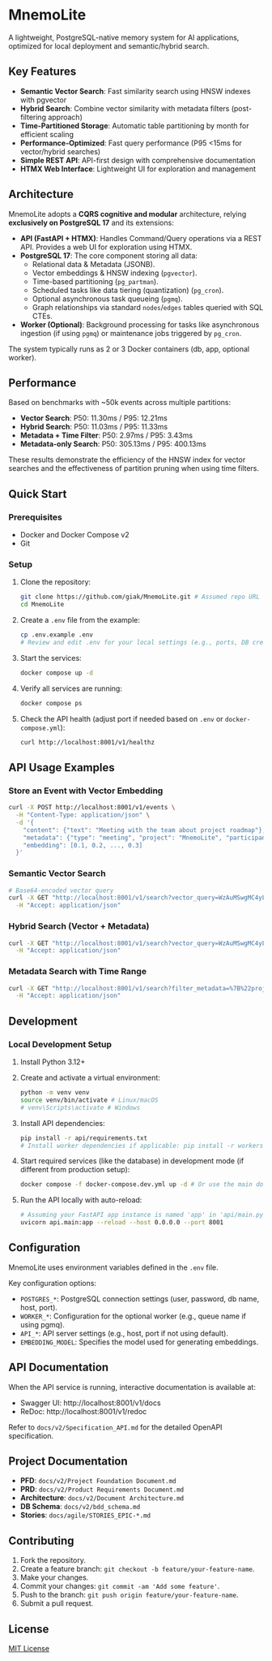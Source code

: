 # MnemoLite

A lightweight, PostgreSQL-native memory system for AI applications, optimized for local deployment and semantic/hybrid search.

## Key Features

- **Semantic Vector Search**: Fast similarity search using HNSW indexes with pgvector
- **Hybrid Search**: Combine vector similarity with metadata filters (post-filtering approach)
- **Time-Partitioned Storage**: Automatic table partitioning by month for efficient scaling
- **Performance-Optimized**: Fast query performance (P95 <15ms for vector/hybrid searches)
- **Simple REST API**: API-first design with comprehensive documentation
- **HTMX Web Interface**: Lightweight UI for exploration and management

## Architecture

MnemoLite adopts a **CQRS cognitive and modular** architecture, relying **exclusively on PostgreSQL 17** and its extensions:

- **API (FastAPI + HTMX)**: Handles Command/Query operations via a REST API. Provides a web UI for exploration using HTMX.
- **PostgreSQL 17**: The core component storing all data:
    - Relational data & Metadata (JSONB).
    - Vector embeddings & HNSW indexing (`pgvector`).
    - Time-based partitioning (`pg_partman`).
    - Scheduled tasks like data tiering (quantization) (`pg_cron`).
    - Optional asynchronous task queueing (`pgmq`).
    - Graph relationships via standard `nodes`/`edges` tables queried with SQL CTEs.
- **Worker (Optional)**: Background processing for tasks like asynchronous ingestion (if using `pgmq`) or maintenance jobs triggered by `pg_cron`.

The system typically runs as 2 or 3 Docker containers (db, app, optional worker).

## Performance

Based on benchmarks with ~50k events across multiple partitions:

- **Vector Search**: P50: 11.30ms / P95: 12.21ms
- **Hybrid Search**: P50: 11.03ms / P95: 11.33ms 
- **Metadata + Time Filter**: P50: 2.97ms / P95: 3.43ms
- **Metadata-only Search**: P50: 305.13ms / P95: 400.13ms

These results demonstrate the efficiency of the HNSW index for vector searches and the effectiveness of partition pruning when using time filters.

## Quick Start

### Prerequisites

- Docker and Docker Compose v2
- Git

### Setup

1.  Clone the repository:
    ```bash
    git clone https://github.com/giak/MnemoLite.git # Assumed repo URL
    cd MnemoLite
    ```

2.  Create a `.env` file from the example:
    ```bash
    cp .env.example .env
    # Review and edit .env for your local settings (e.g., ports, DB credentials)
    ```

3.  Start the services:
    ```bash
    docker compose up -d
    ```

4.  Verify all services are running:
    ```bash
    docker compose ps
    ```

5.  Check the API health (adjust port if needed based on `.env` or `docker-compose.yml`):
    ```bash
    curl http://localhost:8001/v1/healthz
    ```

## API Usage Examples

### Store an Event with Vector Embedding

```bash
curl -X POST http://localhost:8001/v1/events \
  -H "Content-Type: application/json" \
  -d '{
    "content": {"text": "Meeting with the team about project roadmap"},
    "metadata": {"type": "meeting", "project": "MnemoLite", "participants": ["Alice", "Bob"]},
    "embedding": [0.1, 0.2, ..., 0.3]
  }'
```

### Semantic Vector Search

```bash
# Base64-encoded vector query
curl -X GET "http://localhost:8001/v1/search?vector_query=WzAuMSwgMC4yLCAuLi4sIDAuM10=&top_k=10&limit=5" \
  -H "Accept: application/json"
```

### Hybrid Search (Vector + Metadata)

```bash
curl -X GET "http://localhost:8001/v1/search?vector_query=WzAuMSwgMC4yLCAuLi4sIDAuM10=&top_k=10&filter_metadata=%7B%22type%22%3A%22meeting%22%7D&limit=5" \
  -H "Accept: application/json"
```

### Metadata Search with Time Range

```bash
curl -X GET "http://localhost:8001/v1/search?filter_metadata=%7B%22project%22%3A%22MnemoLite%22%7D&ts_start=2024-01-01T00:00:00Z&ts_end=2024-02-01T00:00:00Z&limit=10" \
  -H "Accept: application/json"
```

## Development

### Local Development Setup

1.  Install Python 3.12+
2.  Create and activate a virtual environment:
    ```bash
    python -m venv venv
    source venv/bin/activate # Linux/macOS
    # venv\Scripts\activate # Windows
    ```

3.  Install API dependencies:
    ```bash
    pip install -r api/requirements.txt
    # Install worker dependencies if applicable: pip install -r workers/requirements.txt
    ```

4.  Start required services (like the database) in development mode (if different from production setup):
    ```bash
    docker compose -f docker-compose.dev.yml up -d # Or use the main docker-compose
    ```

5.  Run the API locally with auto-reload:
    ```bash
    # Assuming your FastAPI app instance is named 'app' in 'api/main.py'
    uvicorn api.main:app --reload --host 0.0.0.0 --port 8001
    ```

## Configuration

MnemoLite uses environment variables defined in the `.env` file.

Key configuration options:

- `POSTGRES_*`: PostgreSQL connection settings (user, password, db name, host, port).
- `WORKER_*`: Configuration for the optional worker (e.g., queue name if using pgmq).
- `API_*`: API server settings (e.g., host, port if not using default).
- `EMBEDDING_MODEL`: Specifies the model used for generating embeddings.

## API Documentation

When the API service is running, interactive documentation is available at:

- Swagger UI: http://localhost:8001/v1/docs
- ReDoc: http://localhost:8001/v1/redoc

Refer to `docs/v2/Specification_API.md` for the detailed OpenAPI specification.

## Project Documentation

- **PFD**: `docs/v2/Project Foundation Document.md`
- **PRD**: `docs/v2/Product Requirements Document.md`
- **Architecture**: `docs/v2/Document Architecture.md`
- **DB Schema**: `docs/v2/bdd_schema.md`
- **Stories**: `docs/agile/STORIES_EPIC-*.md`

## Contributing

1.  Fork the repository.
2.  Create a feature branch: `git checkout -b feature/your-feature-name`.
3.  Make your changes.
4.  Commit your changes: `git commit -am 'Add some feature'`.
5.  Push to the branch: `git push origin feature/your-feature-name`.
6.  Submit a pull request.

## License

[MIT License](LICENSE)
